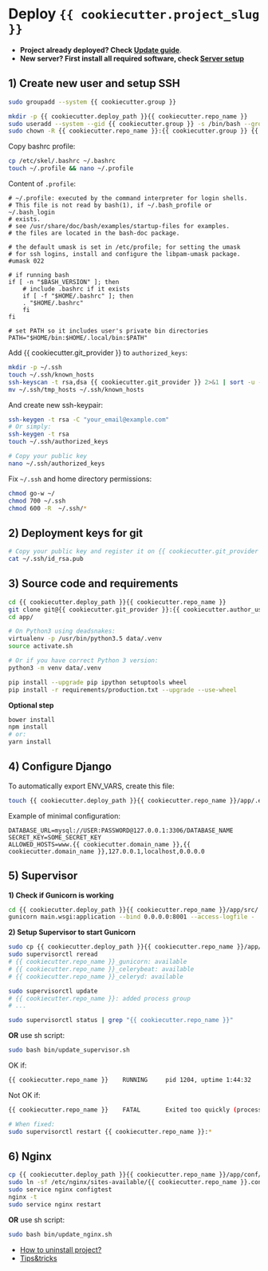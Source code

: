 # Deploy `{{ cookiecutter.project_slug }}`

- **Project already deployed? Check [Update guide](UPDATES.md)**.
- **New server? First install all required software, check [Server setup](SERVER_SETUP.md)**

## 1) Create new user and setup SSH

```bash
sudo groupadd --system {{ cookiecutter.group }}

mkdir -p {{ cookiecutter.deploy_path }}{{ cookiecutter.repo_name }}
sudo useradd --system --gid {{ cookiecutter.group }} -s /bin/bash --groups supervisor --home {{ cookiecutter.deploy_path }}{{ cookiecutter.repo_name }} {{ cookiecutter.repo_name }}
sudo chown -R {{ cookiecutter.repo_name }}:{{ cookiecutter.group }} {{ cookiecutter.deploy_path }}{{ cookiecutter.repo_name }}
```

Copy bashrc profile:

```bash
cp /etc/skel/.bashrc ~/.bashrc
touch ~/.profile && nano ~/.profile
```

Content of `.profile`:

```
# ~/.profile: executed by the command interpreter for login shells.
# This file is not read by bash(1), if ~/.bash_profile or ~/.bash_login
# exists.
# see /usr/share/doc/bash/examples/startup-files for examples.
# the files are located in the bash-doc package.

# the default umask is set in /etc/profile; for setting the umask
# for ssh logins, install and configure the libpam-umask package.
#umask 022

# if running bash
if [ -n "$BASH_VERSION" ]; then
    # include .bashrc if it exists
    if [ -f "$HOME/.bashrc" ]; then
	. "$HOME/.bashrc"
    fi
fi

# set PATH so it includes user's private bin directories
PATH="$HOME/bin:$HOME/.local/bin:$PATH"
```

Add {{ cookiecutter.git_provider }} to `authorized_keys`:

```bash
mkdir -p ~/.ssh
touch ~/.ssh/known_hosts
ssh-keyscan -t rsa,dsa {{ cookiecutter.git_provider }} 2>&1 | sort -u - ~/.ssh/known_hosts > ~/.ssh/tmp_hosts
mv ~/.ssh/tmp_hosts ~/.ssh/known_hosts
```


And create new ssh-keypair:

```bash
ssh-keygen -t rsa -C "your_email@example.com"
# Or simply:
ssh-keygen -t rsa
touch ~/.ssh/authorized_keys

# Copy your public key
nano ~/.ssh/authorized_keys
```


Fix `~/.ssh` and home directory permissions:

```bash
chmod go-w ~/
chmod 700 ~/.ssh
chmod 600 -R  ~/.ssh/*
```


## 2) Deployment keys for git

```bash
# Copy your public key and register it on {{ cookiecutter.git_provider }}.
cat ~/.ssh/id_rsa.pub
```

## 3) Source code and requirements

```bash
cd {{ cookiecutter.deploy_path }}{{ cookiecutter.repo_name }}
git clone git@{{ cookiecutter.git_provider }}:{{ cookiecutter.author_username }}/{{ cookiecutter.repo_name }}.git app/
cd app/

# On Python3 using deadsnakes:
virtualenv -p /usr/bin/python3.5 data/.venv
source activate.sh

# Or if you have correct Python 3 version:
python3 -m venv data/.venv

pip install --upgrade pip ipython setuptools wheel
pip install -r requirements/production.txt --upgrade --use-wheel
```

**Optional step**
```bash
bower install
npm install 
# or:
yarn install
```

## 4) Configure Django

To automatically export ENV_VARS, create this file:

```bash
touch {{ cookiecutter.deploy_path }}{{ cookiecutter.repo_name }}/app/.env
```

Example of minimal configuration:

```config
DATABASE_URL=mysql://USER:PASSWORD@127.0.0.1:3306/DATABASE_NAME
SECRET_KEY=SOME_SECRET_KEY
ALLOWED_HOSTS=www.{{ cookiecutter.domain_name }},{{ cookiecutter.domain_name }},127.0.0.1,localhost,0.0.0.0
```

## 5) Supervisor

**1) Check if Gunicorn is working**


```bash
cd {{ cookiecutter.deploy_path }}{{ cookiecutter.repo_name }}/app/src/
gunicorn main.wsgi:application --bind 0.0.0.0:8001 --access-logfile -
```

**2) Setup Supervisor to start Gunicorn**

```bash
sudo cp {{ cookiecutter.deploy_path }}{{ cookiecutter.repo_name }}/app/conf/supervisor.conf /etc/supervisor/conf.d/{{ cookiecutter.repo_name }}.conf
sudo supervisorctl reread
# {{ cookiecutter.repo_name }}_gunicorn: available
# {{ cookiecutter.repo_name }}_celerybeat: available
# {{ cookiecutter.repo_name }}_celeryd: available

sudo supervisorctl update
# {{ cookiecutter.repo_name }}: added process group
# ...

sudo supervisorctl status | grep "{{ cookiecutter.repo_name }}"
```

**OR** use sh script:

```bash
sudo bash bin/update_supervisor.sh
```

OK if:
```bash
{{ cookiecutter.repo_name }}    RUNNING     pid 1204, uptime 1:44:32
```

Not OK if:
```bash
{{ cookiecutter.repo_name }}    FATAL       Exited too quickly (process log may have details)

# When fixed:
sudo supervisorctl restart {{ cookiecutter.repo_name }}:*
```

## 6) Nginx

```bash
cp {{ cookiecutter.deploy_path }}{{ cookiecutter.repo_name }}/app/conf/site.conf /etc/nginx/sites-available/{{ cookiecutter.repo_name }}.conf
sudo ln -sf /etc/nginx/sites-available/{{ cookiecutter.repo_name }}.conf /etc/nginx/sites-enabled/{{ cookiecutter.repo_name }}.conf
sudo service nginx configtest
nginx -t
sudo service nginx restart
```

**OR** use sh script:

```bash
sudo bash bin/update_nginx.sh
```

* [How to uninstall project?](UNINSTALL_PROJECT.md)
* [Tips&tricks](MISC.md)
